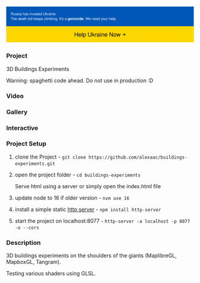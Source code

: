 [![SWUbanner](https://raw.githubusercontent.com/vshymanskyy/StandWithUkraine/main/banner2-direct.svg)](https://github.com/vshymanskyy/StandWithUkraine/blob/main/docs/README.md)

### Project

3D Buildings Experiments

Warning: spaghetti code ahead. Do not use in production :D

### Video

### Gallery

### Interactive

### Project Setup

1. clone the Project - `git clone https://github.com/alexaac/buildings-experiments.git`
2. open the project folder - `cd buildings-experiments`

   Serve html using a server or simply open the index.html file

3. update node to 16 if older version - `nvm use 16`
4. install a simple static [http server](https://github.com/http-party/http-server) - `npm install http-server`
5. start the project on localhost:8077 - `http-server -a localhost -p 8077 -o --cors`

### Description

3D buildings experiments on the shoulders of the giants (MaplibreGL, MapboxGL, Tangram).

Testing various shaders using GLSL.

